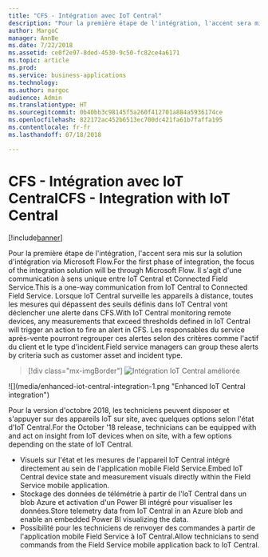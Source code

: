 ```yaml
---
title: "CFS - Intégration avec IoT Central"
description: "Pour la première étape de l'intégration, l'accent sera mis sur la solution d'intégration via Flow."
author: MargoC
manager: AnnBe
ms.date: 7/22/2018
ms.assetid: ce0f2e97-8ded-4530-9c50-fc82ce4a6171
ms.topic: article
ms.prod: 
ms.service: business-applications
ms.technology: 
ms.author: margoc
audience: Admin
ms.translationtype: HT
ms.sourcegitcommit: 0b40bb3c98145f5a260f412701a884a5936174ce
ms.openlocfilehash: 822172ac452b6513ec700dc421fa61b7faffa195
ms.contentlocale: fr-fr
ms.lasthandoff: 07/18/2018

---
```

#  <a name="cfs---integration-with-iot-central"></a><span data-ttu-id="47ece-103">CFS - Intégration avec IoT Central</span><span class="sxs-lookup"><span data-stu-id="47ece-103">CFS - Integration with IoT Central</span></span>


[!include[banner](../../../../includes/banner.md)]

<span data-ttu-id="47ece-104">Pour la première étape de l'intégration, l'accent sera mis sur la solution d'intégration via Microsoft Flow.</span><span class="sxs-lookup"><span data-stu-id="47ece-104">For the first phase of integration, the focus of the integration solution will be through Microsoft Flow.</span></span> <span data-ttu-id="47ece-105">Il s'agit d'une communication à sens unique entre IoT Central et Connected Field Service.</span><span class="sxs-lookup"><span data-stu-id="47ece-105">This is a one-way communication from IoT Central to Connected Field Service.</span></span> <span data-ttu-id="47ece-106">Lorsque IoT Central surveille les appareils à distance, toutes les mesures qui dépassent des seuils définis dans IoT Central vont déclencher une alerte dans CFS.</span><span class="sxs-lookup"><span data-stu-id="47ece-106">With IoT Central monitoring remote devices, any measurements that exceed thresholds defined in IoT Central will trigger an action to fire an alert in CFS.</span></span> <span data-ttu-id="47ece-107">Les responsables du service après-vente pourront regrouper ces alertes selon des critères comme l'actif du client et le type d'incident.</span><span class="sxs-lookup"><span data-stu-id="47ece-107">Field service managers can group these alerts by criteria such as customer asset and incident type.</span></span>

> [!div class="mx-imgBorder"]
> <span data-ttu-id="47ece-108">![](media/enhanced-iot-central-integration-1.png "Intégration IoT Central améliorée")
<!-- picture --></span><span class="sxs-lookup"><span data-stu-id="47ece-108">![](media/enhanced-iot-central-integration-1.png "Enhanced IoT Central integration")
<!-- picture --></span></span>


<span data-ttu-id="47ece-109">Pour la version d'octobre 2018, les techniciens peuvent disposer et s'appuyer sur des appareils IoT sur site, avec quelques options selon l'état d'IoT Central.</span><span class="sxs-lookup"><span data-stu-id="47ece-109">For the October '18 release, technicians can be equipped with and act on insight from IoT devices when on site, with a few options depending on the state of IoT Central.</span></span>

-   <span data-ttu-id="47ece-110">Visuels sur l'état et les mesures de l'appareil IoT Central intégré directement au sein de l'application mobile Field Service.</span><span class="sxs-lookup"><span data-stu-id="47ece-110">Embed IoT Central device state and measurement visuals directly within the Field Service mobile application.</span></span>
-   <span data-ttu-id="47ece-111">Stockage des données de télémétrie à partir de l'IoT Central dans un blob Azure et activation d'un Power BI intégré pour visualiser les données.</span><span class="sxs-lookup"><span data-stu-id="47ece-111">Store telemetry data from IoT Central in an Azure blob and enable an embedded Power BI visualizing the data.</span></span>
-   <span data-ttu-id="47ece-112">Possibilité pour les techniciens de renvoyer des commandes à partir de l'application mobile Field Service à IoT Central.</span><span class="sxs-lookup"><span data-stu-id="47ece-112">Allow technicians to send commands from the Field Service mobile application back to IoT Central.</span></span>

